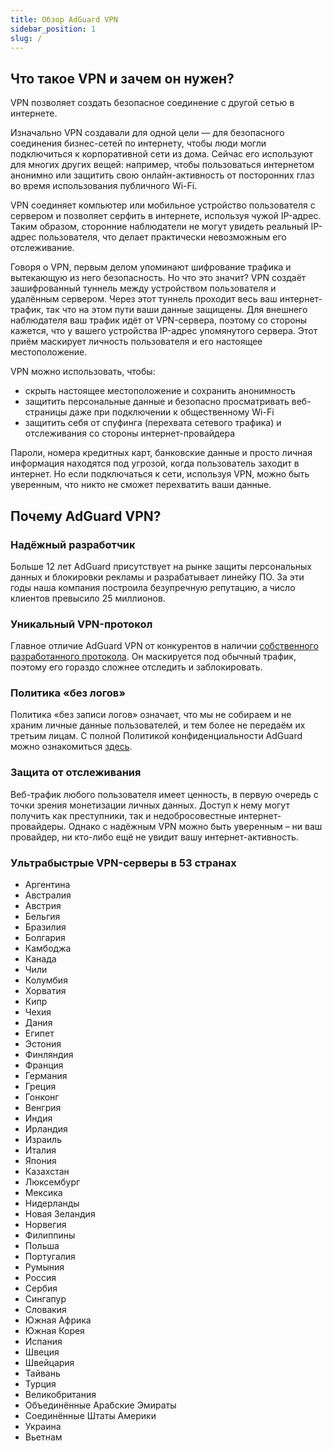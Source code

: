 ```yaml
---
title: Обзор AdGuard VPN
sidebar_position: 1
slug: /
---
```


## Что такое VPN и зачем он нужен?

VPN позволяет создать безопасное соединение с другой сетью в интернете.

Изначально VPN создавали для одной цели — для безопасного соединения бизнес-сетей по интернету, чтобы люди могли подключиться к корпоративной сети из дома. Сейчас его используют для многих других вещей: например, чтобы пользоваться интернетом анонимно или защитить свою онлайн-активность от посторонних глаз во время использования публичного Wi-Fi.

VPN соединяет компьютер или мобильное устройство пользователя с сервером и позволяет серфить в интернете, используя чужой IP-адрес. Таким образом, сторонние наблюдатели не могут увидеть реальный IP-адрес пользователя, что делает практически невозможным его отслеживание.

Говоря о VPN, первым делом упоминают шифрование трафика и вытекающую из него безопасность. Но что это значит? VPN создаёт зашифрованный туннель между устройством пользователя и удалённым сервером. Через этот туннель проходит весь ваш интернет-трафик, так что на этом пути ваши данные защищены. Для внешнего наблюдателя ваш трафик идёт от VPN-сервера, поэтому со стороны кажется, что у вашего устройства IP-адрес упомянутого сервера. Этот приём маскирует личность пользователя и его настоящее местоположение.

VPN можно использовать, чтобы:

* скрыть настоящее местоположение и сохранить анонимность
* защитить персональные данные и безопасно просматривать веб-страницы даже при подключении к общественному Wi-Fi
* защитить себя от спуфинга (перехвата сетевого трафика) и отслеживания со стороны интернет-провайдера

Пароли, номера кредитных карт, банковские данные и просто личная информация находятся под угрозой, когда пользователь заходит в интернет. Но если подключаться к сети, используя VPN, можно быть уверенным, что никто не сможет перехватить ваши данные.

## Почему AdGuard VPN?

### Надёжный разработчик
Больше 12 лет AdGuard присутствует на рынке защиты персональных данных и блокировки рекламы и разрабатывает линейку ПО. За эти годы наша компания построила безупречную репутацию, а число клиентов превысило 25 миллионов.

### Уникальный VPN-протокол
Главное отличие AdGuard VPN от конкурентов в наличии [собственного разработанного протокола](/general/adguard-vpn-protocol.mdx). Он маскируется под обычный трафик, поэтому его гораздо сложнее отследить и заблокировать.

### Политика «без логов»

Политика «без записи логов» означает, что мы не собираем и не храним личные данные пользователей, и тем более не передаём их третьим лицам. С полной Политикой конфиденциальности AdGuard можно ознакомиться [здесь](https://adguard-vpn.com/privacy.html).

### Защита от отслеживания
Веб-трафик любого пользователя имеет ценность, в первую очередь с точки зрения монетизации личных данных. Доступ к нему могут получить как преступники, так и недобросовестные интернет-провайдеры. Однако с надёжным VPN можно быть уверенным – ни ваш провайдер, ни кто-либо ещё не увидит вашу интернет-активность.

### Ультрабыстрые VPN-серверы в 53 странах

* Аргентина
* Австралия
* Австрия
* Бельгия
* Бразилия
* Болгария
* Камбоджа
* Канада
* Чили
* Колумбия
* Хорватия
* Кипр
* Чехия
* Дания
* Египет
* Эстония
* Финляндия
* Франция
* Германия
* Греция
* Гонконг
* Венгрия
* Индия
* Ирландия
* Израиль
* Италия
* Япония
* Казахстан
* Люксембург
* Мексика
* Нидерланды
* Новая Зеландия
* Норвегия
* Филиппины
* Польша
* Португалия
* Румыния
* Россия
* Сербия
* Сингапур
* Словакия
* Южная Африка
* Южная Корея
* Испания
* Швеция
* Швейцария
* Тайвань
* Турция
* Великобритания
* Объединённые Арабские Эмираты
* Соединённые Штаты Америки
* Украина
* Вьетнам
